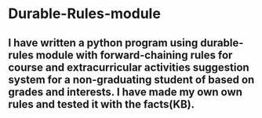 # Durable-Rules-module
## I have written a python program using durable-rules module with forward-chaining rules for course and extracurricular activities suggestion system for a non-graduating student of based on grades and interests. I have made my own own rules and tested it with the facts(KB).
